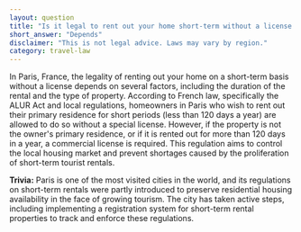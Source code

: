 ```yaml
---
layout: question
title: "Is it legal to rent out your home short-term without a license in Paris, France?"
short_answer: "Depends"
disclaimer: "This is not legal advice. Laws may vary by region."
category: travel-law
---
```

In Paris, France, the legality of renting out your home on a short-term basis without a license depends on several factors, including the duration of the rental and the type of property. According to French law, specifically the ALUR Act and local regulations, homeowners in Paris who wish to rent out their primary residence for short periods (less than 120 days a year) are allowed to do so without a special license. However, if the property is not the owner's primary residence, or if it is rented out for more than 120 days in a year, a commercial license is required. This regulation aims to control the local housing market and prevent shortages caused by the proliferation of short-term tourist rentals.

**Trivia:** Paris is one of the most visited cities in the world, and its regulations on short-term rentals were partly introduced to preserve residential housing availability in the face of growing tourism. The city has taken active steps, including implementing a registration system for short-term rental properties to track and enforce these regulations.
